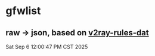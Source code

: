 # gfwlist
## raw -> json, based on [v2ray-rules-dat](https://github.com/Loyalsoldier/v2ray-rules-dat)
Sat Sep  6 12:00:47 PM CST 2025

